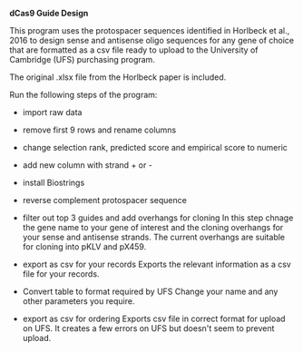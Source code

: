 ****dCas9 Guide Design****

This program uses the protospacer sequences identified in Horlbeck et al., 2016 to design sense and antisense oligo sequences for any gene of choice that are formatted as a csv file ready to upload to the University of Cambridge (UFS) purchasing program.

The original .xlsx file from the Horlbeck paper is included.

Run the following steps of the program:
 -  import raw data
 -  remove first 9 rows and rename columns
 -  change selection rank, predicted score and empirical score to numeric
 -  add new column with strand + or -
 -  install Biostrings
 -  reverse complement protospacer sequence

 -  filter out top 3 guides and add overhangs for cloning
In this step chnage the gene name to your gene of interest and the cloning overhangs for your sense and antisense strands. The current overhangs are suitable for cloning into pKLV and pX459.

 -  export as csv for your records
Exports the relevant information as a csv file for your records.

 -  Convert table to format required by UFS
Change your name and any other parameters you require.

 - export as csv for ordering
Exports csv file in correct format for upload on UFS. It creates a few errors on UFS but doesn't seem to prevent upload.
